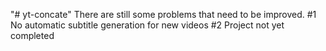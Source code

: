 "# yt-concate" 
There are still some problems that need to be improved.
#1 No automatic subtitle generation for new videos
#2 Project not yet completed
